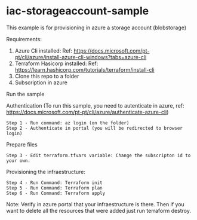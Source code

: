 # iac-storageaccount-sample
This example is for provisioning in azure a storage account (blobstorage)

Requirements: 
  1.  Azure Cli installed: 
    Ref: https://docs.microsoft.com/pt-pt/cli/azure/install-azure-cli-windows?tabs=azure-cli
  2.  Terraform Hasicorp installed:
  Ref: https://learn.hashicorp.com/tutorials/terraform/install-cli
  3.  Clone this repo to a folder 
  4. Subscription in azure

Run the sample

  Authentication (To run this sample, you need to autenticate in azure, ref: https://docs.microsoft.com/pt-pt/cli/azure/authenticate-azure-cli)

    Step 1 - Run command: az login (on the folder)
    Step 2 - Authenticate in portal (you will be redirected to browser login)
  
  Prepare files

    Step 3 - Edit terraform.tfvars variable: Change the subscripton id to your own.
 
  Provisioning the infraestructure:
  
    Step 4 - Run Command: Terraform init
    Step 5 - Run Command: Terraform plan
    Step 6 - Run Command: Terraform apply
    
  Note: Verify in azure portal that your infraestructure is there. 
  Then if you want to delete all the resources that were added just run terraform destroy. 
  
 
